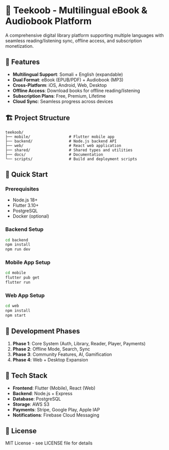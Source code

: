 # 📖 Teekoob - Multilingual eBook & Audiobook Platform

A comprehensive digital library platform supporting multiple languages with seamless reading/listening sync, offline access, and subscription monetization.

## 🎯 Features

- **Multilingual Support**: Somali + English (expandable)
- **Dual Format**: eBook (EPUB/PDF) + Audiobook (MP3)
- **Cross-Platform**: iOS, Android, Web, Desktop
- **Offline Access**: Download books for offline reading/listening
- **Subscription Plans**: Free, Premium, Lifetime
- **Cloud Sync**: Seamless progress across devices

## 🏗 Project Structure

```
teekoob/
├── mobile/                 # Flutter mobile app
├── backend/                # Node.js backend API
├── web/                    # React web application
├── shared/                 # Shared types and utilities
├── docs/                   # Documentation
└── scripts/                # Build and deployment scripts
```

## 🚀 Quick Start

### Prerequisites
- Node.js 18+
- Flutter 3.10+
- PostgreSQL
- Docker (optional)

### Backend Setup
```bash
cd backend
npm install
npm run dev
```

### Mobile App Setup
```bash
cd mobile
flutter pub get
flutter run
```

### Web App Setup
```bash
cd web
npm install
npm start
```

## 📱 Development Phases

1. **Phase 1**: Core System (Auth, Library, Reader, Player, Payments)
2. **Phase 2**: Offline Mode, Search, Sync
3. **Phase 3**: Community Features, AI, Gamification
4. **Phase 4**: Web + Desktop Expansion

## 🌟 Tech Stack

- **Frontend**: Flutter (Mobile), React (Web)
- **Backend**: Node.js + Express
- **Database**: PostgreSQL
- **Storage**: AWS S3
- **Payments**: Stripe, Google Play, Apple IAP
- **Notifications**: Firebase Cloud Messaging

## 📄 License

MIT License - see LICENSE file for details
